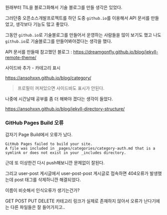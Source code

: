 원래부터 TIL을 블로그화해서 기술 블로그를 만들 생각은 있었다.

그러던중 오픈소스개발프로젝트를 하던 도중  `github.io`를 이용해서 API 문서를 만들었고, 생각보다 기능도 많고 좋았다.

그동안 `github.io`로 기술블로그를 만들어서 운영하는 사람들을 많이 보기도 했고 나도 `github.io`로 기술블로그를 만들어봐야겠다는 생각을 했다.



API 문서를 만들때 참고했던 블로그 : https://dreamgonfly.github.io/blog/jekyll-remote-theme/



사이드바 추가 - 카테고리 표시

https://ansohxxn.github.io/blog/category/

> 프로필이 꺼져있으면 사이드바도 표시가 안된다.



나중에 시간날때 공부를 좀 더 해봐야 겠다는 생각이 들었다.

https://ansohxxn.github.io/blog/jekyll-directory-structure/



### GitHub Pages Build 오류

갑자기 Page Build에서 오류가 났다.

```
GitHub Pages failed to build your site.
A file was included in _pages/categories/category-auth.md that is a symlink or does not exist in your _includes directory.
```

근데 또 이상한건 다시 push해보니깐 문제없이 잘된다.



그리고 user-post 게시글에서 user-post-post 게시글로 접속하면 404오류가 발생했는데 post 태그를 삭제하니깐 해결되었다.

이름이 비슷해서 인식오류가 생기는건가?

GET POST PUT DELETE 카테고리 링크가 실제로 존재하지 않아서 오류가 난다기에는 다른 파일들은 잘 들어가지고..